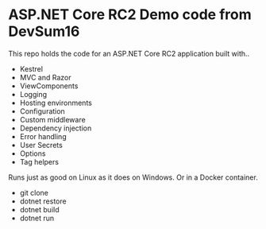 # ASP.NET Core RC2 Demo code from DevSum16

This repo holds the code for an ASP.NET Core RC2 application built with..
- Kestrel
- MVC and Razor
- ViewComponents
- Logging 
- Hosting environments
- Configuration
- Custom middleware
- Dependency injection
- Error handling
- User Secrets
- Options
- Tag helpers

Runs just as good on Linux as it does on Windows. Or in a Docker container.

- git clone
- dotnet restore
- dotnet build
- dotnet run
